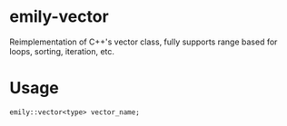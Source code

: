 # emily-vector
Reimplementation of C++'s vector class, fully supports range based for loops, sorting, iteration, etc.


# Usage 
```emily::vector<type> vector_name;```
